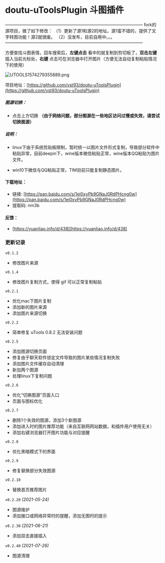 # doutu-uToolsPlugin 斗图插件

————————————————————————————————
fork的源项目，做了如下修改：
（1）更新了源1和源2的地址。源1蛮不错的，提供了文字转图功能！源2就很废。
（2）没发布，目前自用中。。。
————————————————————————————————

方便查找斗图表情，回车搜索后，**左键点击** 看中的就复制到剪切板了，**双击左键** 插入当前光标处，**右键** 点击可在浏览器中打开图片（方便无法自动复制粘贴情况下的使用）


![UTOOLS1574279355889.png](https://i.loli.net/2019/11/21/jxQCGPzUyu9A6HB.png)

项目地址：[https://github.com/vst93/doutu-uToolsPlugin](https://github.com/vst93/doutu-uToolsPlugin)


##### 图源切换： 
- 点击上方切换 **（由于网络问题，部分图源在一些地区访问过慢或失效，请尝试切换图源）**


##### 说明：
- linux下由于系统剪贴板限制，暂时统一以图片文件形式复制，导致部分软件中粘贴异常，目前deepin下，wine版本微信粘贴正常，wine版本QQ粘贴为图片文件。

- win10下微信与QQ粘贴正常，TIM目前只能复制静态图片。


#### 下载地址：
- 链接: [https://pan.baidu.com/s/1ei0xyPb9GNaJ0RdPHcng0w](https://pan.baidu.com/s/1ei0xyPb9GNaJ0RdPHcng0w)  
- 提取码: nm3b

#### 反馈：
- [https://yuanliao.info/d/438](https://yuanliao.info/d/438)

### 更新记录
`v0.1.2`
- 修改图片来源

`v0.1.4`
- 修改图片复制方式，使得 gif 可以正常复制粘贴

`v0.2.1`
- 优化mac下图片复制
- 添加新的图片来源
- 添加图片来源切换

`v0.2.2`
- 简单修复 uTools 0.8.2 无法安装问题

`v0.2.5`
- 添加图源切换页面
- 修复由于聊天软件锁定文件导致的图片某些情况复制失败
- 添加图片文件缓存自动清理
- 新加两个图源
- 处理linux下复制问题

`v0.2.6`
- 优化“切换图源”页面入口
- 页面与图标优化

`v0.2.7`
- 删除1个失效的图源，添加3个新图源
- 添加进入时的图片推荐功能（来自互联网网站数据，和插件用户使用无关）
- 添加右键浏览器打开图片功能与对应提醒

`v0.2.8`
- 优化黑暗模式下的界面

`v0.2.9`
- 修复替换部分失效图源

`v0.2.10`
- 替换首页推荐图片

`v0.2.20` *(2021-05-24)*
- 图源维护
- 添加接口或网络异常时的提醒，添加无图时的提示

`v0.2.30` *(2021-06-21)*
- 添加双击直接插入

`v0.2.40` *(2021-07-26)*
- 图源清理
